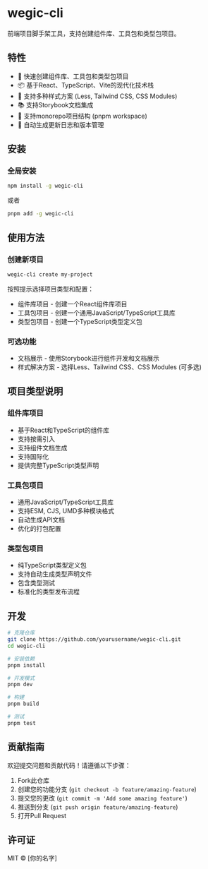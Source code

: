 # wegic-cli

前端项目脚手架工具，支持创建组件库、工具包和类型包项目。

## 特性

- 🚀 快速创建组件库、工具包和类型包项目
- 📦 基于React、TypeScript、Vite的现代化技术栈
- 🎨 支持多种样式方案 (Less, Tailwind CSS, CSS Modules)
- 📚 支持Storybook文档集成
- 🧩 支持monorepo项目结构 (pnpm workspace)
- 📝 自动生成更新日志和版本管理

## 安装

### 全局安装

```bash
npm install -g wegic-cli
```

或者

```bash
pnpm add -g wegic-cli
```

## 使用方法

### 创建新项目

```bash
wegic-cli create my-project
```

按照提示选择项目类型和配置：

- 组件库项目 - 创建一个React组件库项目
- 工具包项目 - 创建一个通用JavaScript/TypeScript工具库
- 类型包项目 - 创建一个TypeScript类型定义包

### 可选功能

- 文档展示 - 使用Storybook进行组件开发和文档展示
- 样式解决方案 - 选择Less、Tailwind CSS、CSS Modules (可多选)

## 项目类型说明

### 组件库项目

- 基于React和TypeScript的组件库
- 支持按需引入
- 支持组件文档生成
- 支持国际化
- 提供完整TypeScript类型声明

### 工具包项目

- 通用JavaScript/TypeScript工具库
- 支持ESM, CJS, UMD多种模块格式
- 自动生成API文档
- 优化的打包配置

### 类型包项目

- 纯TypeScript类型定义包
- 支持自动生成类型声明文件
- 包含类型测试
- 标准化的类型发布流程

## 开发

```bash
# 克隆仓库
git clone https://github.com/yourusername/wegic-cli.git
cd wegic-cli

# 安装依赖
pnpm install

# 开发模式
pnpm dev

# 构建
pnpm build

# 测试
pnpm test
```

## 贡献指南

欢迎提交问题和贡献代码！请遵循以下步骤：

1. Fork此仓库
2. 创建您的功能分支 (`git checkout -b feature/amazing-feature`)
3. 提交您的更改 (`git commit -m 'Add some amazing feature'`)
4. 推送到分支 (`git push origin feature/amazing-feature`)
5. 打开Pull Request

## 许可证

MIT © [你的名字] 